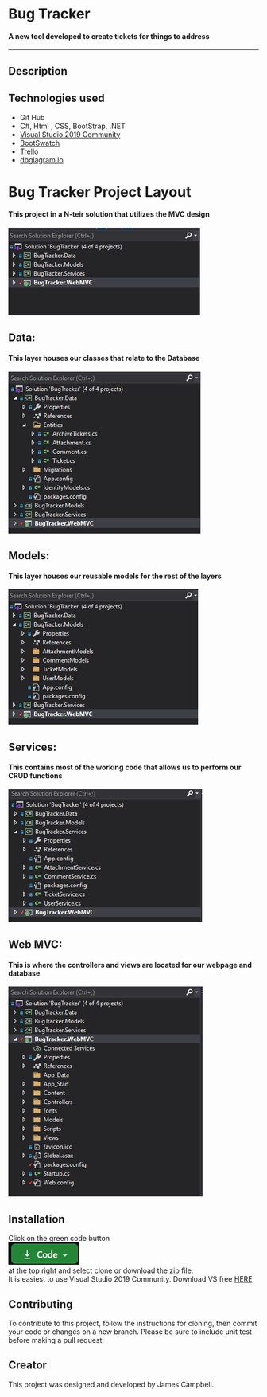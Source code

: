 
# Bug Tracker
#### A new tool developed to create tickets for things to address

---

## Description


## Technologies used

*  Git Hub
*  C#, Html , CSS, BootStrap, .NET
*  [Visual Studio 2019 Community](https://visualstudio.microsoft.com/downloads/)
*  [BootSwatch](https://bootswatch.com/)
*  [Trello](https://trello.com/b/KSftAe0z/bugtracker)
*  [dbgiagram.io](https://dbdiagram.io/embed/60d4c7b0dd6a5971481e625d)


# Bug Tracker Project Layout

#### This project in a N-teir solution that utilizes the MVC design


<img src="n-tier.jpg">


## Data: 


#### This layer houses our classes that relate to the Database


<img src="Data.jpg">


## Models:


#### This layer houses our reusable models for the rest of the layers


<img src="models.jpg">


## Services:

#### This contains most of the working code that allows us to perform our CRUD functions


<img src="service.jpg">


## Web MVC:


#### This is where the controllers and views are located for our webpage and database


<img src="webmvc.jpg">


## Installation

Click on the green code button <br><img src="Code Download Button.jpg"><br> at the top right and select clone or download the zip file. <br> 
It is easiest to use Visual Studio 2019 Community.  Download VS free [HERE](https://visualstudio.microsoft.com/downloads/)<br />

## Contributing
To contribute to this project, follow the instructions for cloning, then commit your code or changes on a new branch.  Please be sure to include unit test before making a pull request.

## Creator
This project was designed and developed by James Campbell.


